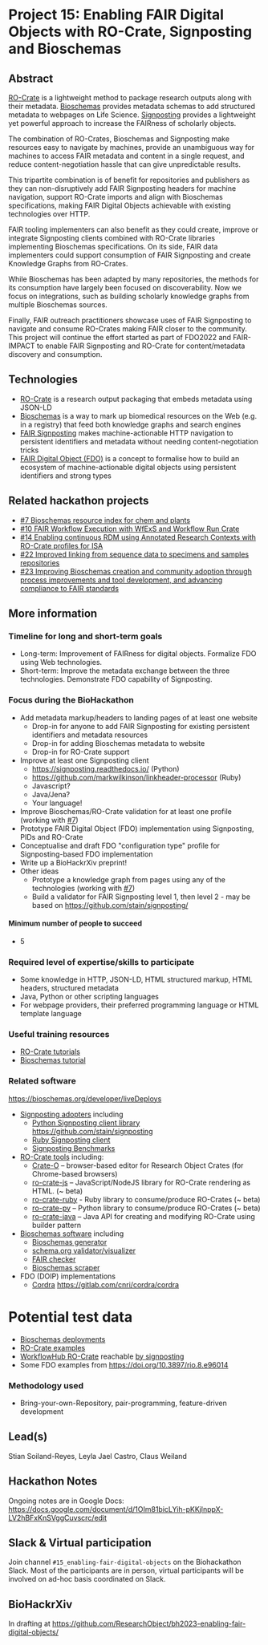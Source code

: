 # Project 15: Enabling FAIR Digital Objects with RO-Crate, Signposting and Bioschemas

## Abstract

[RO-Crate](https://www.researchobject.org/ro-crate/) is a lightweight method to package research outputs along with their metadata. [Bioschemas](https://bioschemas.org/) provides metadata schemas to add structured metadata to webpages on Life Science. [Signposting](https://signposting.org/FAIR/) provides a lightweight yet powerful approach to increase the FAIRness of scholarly objects.

The combination of RO-Crates, Bioschemas and Signposting make resources easy to navigate by machines, provide an unambiguous way for machines to access FAIR metadata and content in a single request, and reduce content-negotiation hassle that can give unpredictable results.

This tripartite combination is of benefit for repositories and publishers as they can non-disruptively add FAIR Signposting headers for machine navigation, support RO-Crate imports and align with Bioschemas specifications, making FAIR Digital Objects achievable with existing technologies over HTTP.

FAIR tooling implementers can also benefit as they could create, improve or integrate Signposting clients combined with RO-Crate libraries implementing Bioschemas specifications. On its side, FAIR data implementers could support consumption of FAIR Signposting and create Knowledge Graphs from RO-Crates.

While Bioschemas has been adapted by many repositories, the methods for its consumption have largely been focused on discoverability. Now we focus on integrations, such as building scholarly knowledge graphs from multiple Bioschemas sources.

Finally, FAIR outreach practitioners showcase uses of FAIR Signposting to navigate and consume RO-Crates making FAIR closer to the community. This project will continue the effort started as part of FDO2022 and FAIR-IMPACT to enable FAIR Signposting and RO-Crate for content/metadata discovery and consumption.


## Technologies

* [RO-Crate](https://www.researchobject.org/ro-crate/) is a research output packaging that embeds metadata using JSON-LD
* [Bioschemas](https://bioschemas.org/) is a way to mark up biomedical resources on the Web (e.g. in a registry) that feed both knowledge graphs and search engines 
* [FAIR Signposting](https://signposting.org/FAIR/) makes machine-actionable HTTP navigation to persistent identifiers and metadata  without needing content-negotiation tricks 
* [FAIR Digital Object (FDO)](https://fairdo.org/) is a concept to formalise how to build an ecosystem of machine-actionable digital objects using persistent identifiers and strong types 




## Related hackathon projects

* [#7 Bioschemas resource index for chem and plants](../7/)
* [#10 FAIR Workflow Execution with WfExS and Workflow Run Crate](../10/)
* [#14 Enabling continuous RDM using Annotated Research Contexts with RO-Crate profiles for ISA](../14/)
* [#22 Improved linking from sequence data to specimens and samples repositories](../22/)
* [#23 Improving Bioschemas creation and community adoption through process improvements and tool development, and advancing compliance to FAIR standards](../23/)

## More information

### Timeline for long and short-term goals
   
* Long-term: Improvement of FAIRness for digital objects. Formalize FDO using Web technologies.
* Short-term: Improve the metadata exchange between the three technologies. Demonstrate FDO capability of Signposting.

### Focus during the BioHackathon

* Add metadata markup/headers to landing pages of at least one website
  - Drop-in for anyone to add FAIR Signposting for existing persistent identifiers and metadata resources
  - Drop-in for adding Bioschemas metadata to website
  - Drop-in for RO-Crate support  
* Improve at least one Signposting client
  - https://signposting.readthedocs.io/ (Python)
  - https://github.com/markwilkinson/linkheader-processor (Ruby)
  - Javascript?
  - Java/Jena?
  - Your language!
* Improve Bioschemas/RO-Crate validation for at least one profile (working with [#7](../17/))
* Prototype FAIR Digital Object (FDO) implementation using Signposting, PIDs and RO-Crate
* Conceptualise and draft FDO "configuration type" profile for Signposting-based FDO implementation
* Write up a BioHackrXiv preprint!
* Other ideas
  -  Prototype a knowledge graph from pages using any of the technologies (working with [#7](../17/))
  -  Build a validator for FAIR Signposting level 1, then level 2 - may be based on https://github.com/stain/signposting/ 


#### Minimum number of people to succeed

* 5

### Required level of expertise/skills to participate

* Some knowledge in HTTP, JSON-LD, HTML structured markup, HTML headers, structured metadata
* Java, Python or other scripting languages
* For webpage providers, their preferred programming language or HTML template language

### Useful training resources

* [RO-Crate tutorials](https://www.researchobject.org/ro-crate/tutorials.html)
* [Bioschemas tutorial](https://bioschemas.org/tutorials/)

### Related software
https://bioschemas.org/developer/liveDeploys
* [Signposting adopters](https://signposting.org/adopters/) including
  - [Python Signposting client library](https://signposting.readthedocs.io/en/latest/readme.html) <https://github.com/stain/signposting>
  - [Ruby Signposting client](https://github.com/markwilkinson/linkheader-processor)
  - [Signposting Benchmarks](https://w3id.org/a2a-fair-metrics/)
* [RO-Crate tools](https://www.researchobject.org/ro-crate/tools/) including:
  - [Crate-O](https://github.com/Language-Research-Technology/crate-o) – browser-based editor for Research Object Crates (for Chrome-based browsers)
  - [ro-crate-js](https://www.npmjs.com/package/ro-crate) – JavaScript/NodeJS library for RO-Crate rendering as HTML. (~ beta)
  - [ro-crate-ruby](https://github.com/fbacall/ro-crate-ruby) - Ruby library to consume/produce RO-Crates (~ beta)
  - [ro-crate-py](https://github.com/researchobject/ro-crate-py) – Python library to consume/produce RO-Crates (~ beta)
  - [ro-crate-java](https://github.com/kit-data-manager/ro-crate-java) – Java API for creating and modifying RO-Crate using builder pattern
* [Bioschemas software](https://bioschemas.org/developer/software) including
  - [Bioschemas generator](http://www.macs.hw.ac.uk/SWeL/BioschemasGenerator/)
  - [schema.org validator/visualizer](https://validator.schema.org/)
  - [FAIR checker](https://fair-checker.france-bioinformatique.fr/)
  - [Bioschemas scraper](https://github.com/HW-SWeL/BMUSE)
* FDO (DOIP) implementations
  - [Cordra](https://www.cordra.org/) <https://gitlab.com/cnri/cordra/cordra>

# Potential test data

* [Bioschemas deployments](https://bioschemas.org/developer/liveDeploys)
* [RO-Crate examples](https://www.researchobject.org/ro-crate/examples.html)
* [WorkflowHub RO-Crate](https://doi.org/10.48546/workflowhub.workflow.549.1) reachable [by signposting](https://signposting.org/adopters/#workflowhub)
* Some FDO examples from <https://doi.org/10.3897/rio.8.e96014>

 
### Methodology used
   
* Bring-your-own-Repository, pair-programming, feature-driven development

## Lead(s)

Stian Soiland-Reyes, Leyla Jael Castro, Claus Weiland

## Hackathon Notes

Ongoing notes are in Google Docs: <https://docs.google.com/document/d/1OIm81bicLYih-pKKjlnppX-LV2hBFxKnSVggCuvscrc/edit>

## Slack & Virtual participation

Join channel `#15_enabling-fair-digital-objects` on the Biohackathon Slack. Most of the participants are in person, virtual participants will be involved on ad-hoc basis coordinated on Slack.

## BioHackrXiv

In drafting at <https://github.com/ResearchObject/bh2023-enabling-fair-digital-objects/>
